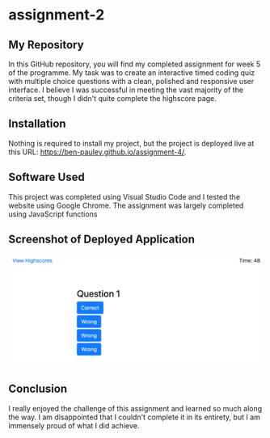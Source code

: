 # assignment-2

## My Repository
In this GitHub repository, you will find my completed assignment for week 5 of the programme. My task was to create an interactive timed coding quiz with multiple choice questions with a clean, polished and responsive user interface. I believe I was successful in meeting the vast majority of the criteria set, though I didn't quite complete the highscore page.

## Installation

Nothing is required to install my project, but the project is deployed live at this URL: https://ben-pauley.github.io/assignment-4/.

## Software Used

This project was completed using Visual Studio Code and I tested the website using Google Chrome. The assignment was largely completed using JavaScript functions

## Screenshot of Deployed Application

![deployed application](/assets/deployedApplication.png?raw=true)

## Conclusion

I really enjoyed the challenge of this assignment and learned so much along the way. I am disappointed that I couldn't complete it in its entirety, but I am immensely proud of what I did achieve.